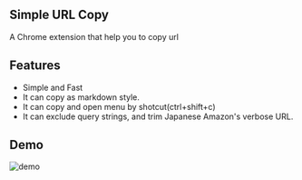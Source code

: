 ## Simple URL Copy
A Chrome extension that help you to copy url

## Features
- Simple and Fast
- It can copy as markdown style.
- It can copy and open menu by shotcut(ctrl+shift+c)
- It can exclude query strings, and trim Japanese Amazon's verbose URL.

## Demo
![demo](https://github.com/ikedaosushi/simple-url-copy/blob/master/assets/how_to_use.gif)
